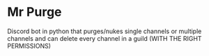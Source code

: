 # Mr Purge
Discord bot in python that purges/nukes single channels or multiple channels and can delete every channel in a guild (WITH THE RIGHT PERMISSIONS)
